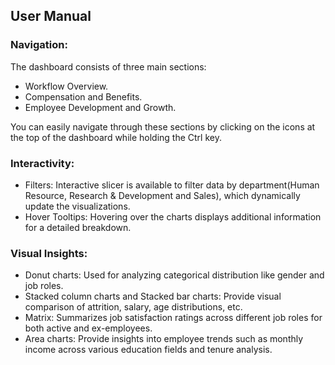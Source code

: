 ## User Manual
### Navigation:
The dashboard consists of three main sections:
+ Workflow Overview.
+ Compensation and Benefits.
+ Employee Development and Growth.

You can easily navigate through these sections by clicking on the icons at the top of the dashboard while holding the Ctrl key.

### Interactivity:
+ Filters: Interactive slicer is available to filter data by department(Human Resource, Research & Development and Sales), which dynamically update the visualizations.
+ Hover Tooltips: Hovering over the charts displays additional information for a detailed breakdown.

### Visual Insights:
+ Donut charts: Used for analyzing categorical distribution like gender and job roles.
+ Stacked column charts and Stacked bar charts: Provide visual comparison of attrition, salary, age distributions, etc.
+ Matrix: Summarizes job satisfaction ratings across different job roles for both active and ex-employees.
+ Area charts: Provide insights into employee trends such as monthly income across various education fields and tenure analysis.
